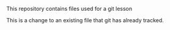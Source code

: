 This repository contains files used for a git lesson

This is a change to an existing file that git has already tracked.
